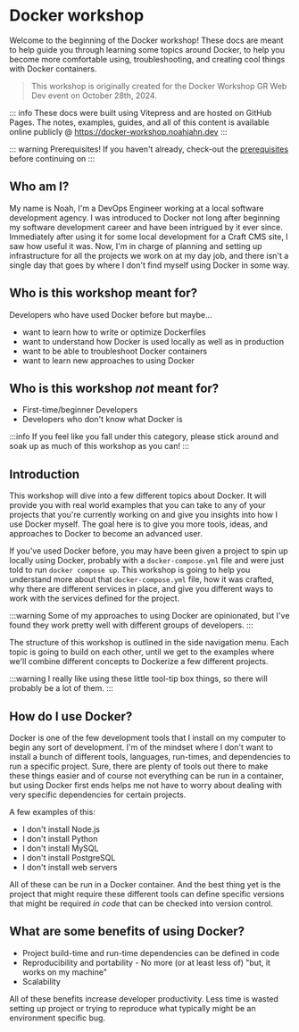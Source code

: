 # Docker workshop

Welcome to the beginning of the Docker workshop! These docs are meant to help guide you through learning some topics around Docker, to help you become more comfortable using, troubleshooting, and creating cool things with Docker containers.

> This workshop is originally created for the Docker Workshop GR Web Dev event on October 28th, 2024.

::: info
These docs were built using Vitepress and are hosted on GitHub Pages. The notes, examples, guides, and all of this content is available online publicly @ https://docker-workshop.noahjahn.dev
:::

::: warning Prerequisites!
If you haven't already, check-out the [prerequisites](/prerequisites) before continuing on
:::

## Who am I?

My name is Noah, I'm a DevOps Engineer working at a local software development agency. I was introduced to Docker not long after beginning my software development career and have been intrigued by it ever since. Immediately after using it for some local development for a Craft CMS site, I saw how useful it was. Now, I'm in charge of planning and setting up infrastructure for all the projects we work on at my day job, and there isn't a single day that goes by where I don't find myself using Docker in some way.

## Who is this workshop meant for?

Developers who have used Docker before but maybe...

- want to learn how to write or optimize Dockerfiles
- want to understand how Docker is used locally as well as in production
- want to be able to troubleshoot Docker containers
- want to learn new approaches to using Docker

## Who is this workshop _not_ meant for?

- First-time/beginner Developers
- Developers who don't know what Docker is

:::info
If you feel like you fall under this category, please stick around and soak up as much of this workshop as you can!
:::

## Introduction

This workshop will dive into a few different topics about Docker. It will provide you with real world examples that you can take to any of your projects that you're currently working on and give you insights into how I use Docker myself. The goal here is to give you more tools, ideas, and approaches to Docker to become an advanced user.

If you've used Docker before, you may have been given a project to spin up locally using Docker, probably with a `docker-compose.yml` file and were just told to run `docker compose up`. This workshop is going to help you understand more about that `docker-compose.yml` file, how it was crafted, why there are different services in place, and give you different ways to work with the services defined for the project.

:::warning
Some of my approaches to using Docker are opinionated, but I've found they work pretty well with different groups of developers.
:::

The structure of this workshop is outlined in the side navigation menu. Each topic is going to build on each other, until we get to the examples where we'll combine different concepts to Dockerize a few different projects.

:::warning
I really like using these little tool-tip box things, so there will probably be a lot of them.
:::

## How do I use Docker?

Docker is one of the few development tools that I install on my computer to begin any sort of development. I'm of the mindset where I don't want to install a bunch of different tools, languages, run-times, and dependencies to run a specific project. Sure, there are plenty of tools out there to make these things easier and of course not everything can be run in a container, but using Docker first ends helps me not have to worry about dealing with very specific dependencies for certain projects.

A few examples of this:

- I don't install Node.js
- I don't install Python
- I don't install MySQL
- I don't install PostgreSQL
- I don't install web servers

All of these can be run in a Docker container. And the best thing yet is the project that might require these different tools can define specific versions that might be required _in code_ that can be checked into version control.

## What are some benefits of using Docker?

- Project build-time and run-time dependencies can be defined in code
- Reproducibility and portability - No more (or at least less of) "but, it works on my machine"
- Scalability

All of these benefits increase developer productivity. Less time is wasted setting up project or trying to reproduce what typically might be an environment specific bug.
